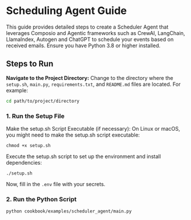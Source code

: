 # Scheduling Agent Guide

This guide provides detailed steps to create a Scheduler Agent that leverages Composio and Agentic frameworks such as CrewAI, LangChain, LlamaIndex, Autogen and ChatGPT to schedule your events based on received emails. Ensure you have Python 3.8 or higher installed.

## Steps to Run

**Navigate to the Project Directory:**
Change to the directory where the `setup.sh`, `main.py`, `requirements.txt`, and `README.md` files are located. For example:
```sh
cd path/to/project/directory
```

### 1. Run the Setup File
Make the setup.sh Script Executable (if necessary):
On Linux or macOS, you might need to make the setup.sh script executable:
```shell
chmod +x setup.sh
```
Execute the setup.sh script to set up the environment and install dependencies:
```shell
./setup.sh
```
Now, fill in the `.env` file with your secrets.

### 2. Run the Python Script
```shell
python cookbook/examples/scheduler_agent/main.py
```